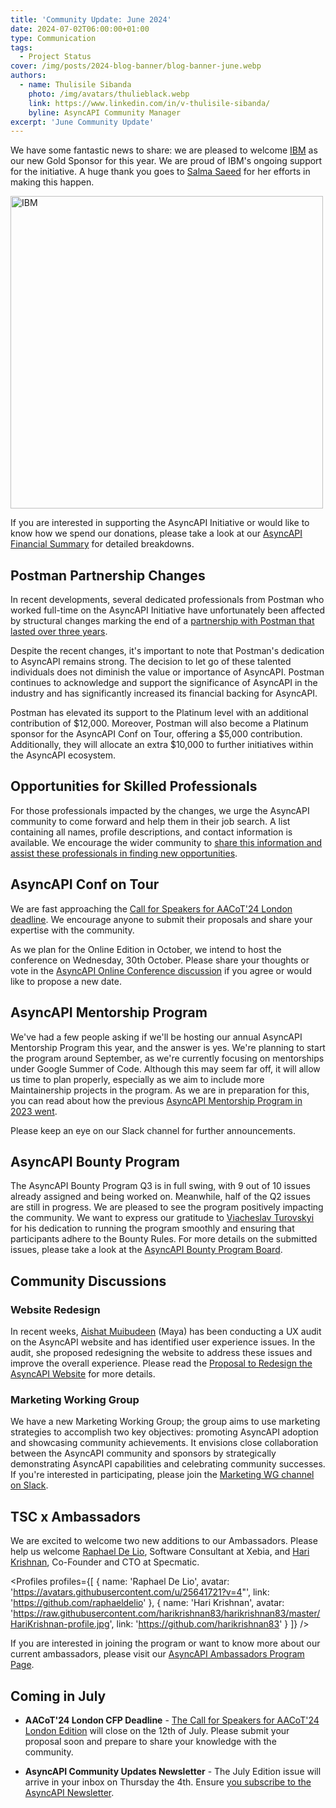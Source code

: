 ```yaml
---
title: 'Community Update: June 2024'
date: 2024-07-02T06:00:00+01:00
type: Communication
tags:
  - Project Status
cover: /img/posts/2024-blog-banner/blog-banner-june.webp
authors:
  - name: Thulisile Sibanda
    photo: /img/avatars/thulieblack.webp
    link: https://www.linkedin.com/in/v-thulisile-sibanda/
    byline: AsyncAPI Community Manager
excerpt: 'June Community Update'
---
```


We have some fantastic news to share: we are pleased to welcome [IBM](https://www.ibm.com/us-en) as our new Gold Sponsor for this year. We are proud of IBM's ongoing support for the initiative. A huge thank you goes to [Salma Saeed](https://www.ibm.com/us-en) for her efforts in making this happen.

<a href='https://www.ibm.com/us-en' target='_blank'>
<img src='/img/sponsors/ibm.png' alt='IBM' width='500px' />
</a>

If you are interested in supporting the AsyncAPI Initiative or would like to know how we spend our donations, please take a look at our [AsyncAPI Financial Summary](https://www.asyncapi.com/finance) for detailed breakdowns.

## Postman Partnership Changes

In recent developments, several dedicated professionals from Postman who worked full-time on the AsyncAPI Initiative have unfortunately been affected by structural changes marking the end of a [partnership with Postman that lasted over three years](https://www.asyncapi.com/blog/asyncapi-partners-with-postman).

Despite the recent changes, it's important to note that Postman's dedication to AsyncAPI remains strong. The decision to let go of these talented individuals does not diminish the value or importance of AsyncAPI. Postman continues to acknowledge and support the significance of AsyncAPI in the industry and has significantly increased its financial backing for AsyncAPI.

Postman has elevated its support to the Platinum level with an additional contribution of $12,000. Moreover, Postman will also become a Platinum sponsor for the AsyncAPI Conf on Tour, offering a $5,000 contribution. Additionally, they will allocate an extra $10,000 to further initiatives within the AsyncAPI ecosystem.

## Opportunities for Skilled Professionals

For those professionals impacted by the changes, we urge the AsyncAPI community to come forward and help them in their job search. A list containing all names, profile descriptions, and contact information is available. We encourage the wider community to [share this information and assist these professionals in finding new opportunities](https://docs.google.com/spreadsheets/d/1LSL2Tt72h29S8UoxCHeBEuwWGhbnpJPEI6Psa5dLqkQ).

## AsyncAPI Conf on Tour

We are fast approaching the [Call for Speakers for AACoT'24 London deadline](https://conference.asyncapi.com/venue/london). We encourage anyone to submit their proposals and share your expertise with the community.

As we plan for the Online Edition in October, we intend to host the conference on Wednesday, 30th October. Please share your thoughts or vote in the [AsyncAPI Online Conference discussion](https://github.com/orgs/asyncapi/discussions/1297) if you agree or would like to propose a new date.

## AsyncAPI Mentorship Program

We've had a few people asking if we'll be hosting our annual AsyncAPI Mentorship Program this year, and the answer is yes. We're planning to start the program around September, as we're currently focusing on mentorships under Google Summer of Code. Although this may seem far off, it will allow us time to plan properly, especially as we aim to include more Maintainership projects in the program. As we are in preparation for this, you can read about how the previous [AsyncAPI Mentorship Program in 2023 went](https://www.asyncapi.com/blog/2023-mentorship-summary).

Please keep an eye on our Slack channel for further announcements.

## AsyncAPI Bounty Program

The AsyncAPI Bounty Program Q3 is in full swing, with 9 out of 10 issues already assigned and being worked on. Meanwhile, half of the Q2 issues are still in progress. We are pleased to see the program positively impacting the community.
We want to express our gratitude to [Viacheslav Turovskyi](https://github.com/aeworxet) for his dedication to running the program smoothly and ensuring that participants adhere to the Bounty Rules. For more details on the submitted issues, please take a look at the [AsyncAPI Bounty Program Board](https://github.com/orgs/asyncapi/projects/36).

## Community Discussions

### Website Redesign

In recent weeks, [Aishat Muibudeen](https://github.com/Mayaleeeee) (Maya) has been conducting a UX audit on the AsyncAPI website and has identified user experience issues. In the audit, she proposed redesigning the website to address these issues and improve the overall experience. Please read the [Proposal to Redesign the AsyncAPI Website](https://github.com/asyncapi/website/issues/3018) for more details.

### Marketing Working Group

We have a new Marketing Working Group; the group aims to use marketing strategies to accomplish two key objectives: promoting AsyncAPI adoption and showcasing community achievements. It envisions close collaboration between the AsyncAPI community and sponsors by strategically demonstrating AsyncAPI capabilities and celebrating community successes. If you're interested in participating, please join the [Marketing WG channel on Slack](https://asyncapi.slack.com/archives/C077R6HCDB3).

## TSC x Ambassadors

We are excited to welcome two new additions to our Ambassadors. Please help us welcome [Raphael De Lio](https://www.linkedin.com/in/raphaeldelio), Software Consultant at Xebia, and [Hari Krishnan](https://www.linkedin.com/in/harikrishnan83), Co-Founder and CTO at Specmatic.

<Profiles profiles={[
{
name: 'Raphael De Lio',
avatar: 'https://avatars.githubusercontent.com/u/25641721?v=4"',
link: 'https://github.com/raphaeldelio'
},
{
name: 'Hari Krishnan',
avatar: 'https://raw.githubusercontent.com/harikrishnan83/harikrishnan83/master/HariKrishnan-profile.jpg',
link: 'https://github.com/harikrishnan83'
}
]} />

If you are interested in joining the program or want to know more about our current ambassadors, please visit our [AsyncAPI Ambassadors Program Page](https://www.asyncapi.com/community/ambassadors).

## Coming in July

- **AACoT'24 London CFP Deadline** - [The Call for Speakers for AACoT'24 London Edition](https://conference.asyncapi.com/venue/london) will close on the 12th of July. Please submit your proposal soon and prepare to share your knowledge with the community.

- **AsyncAPI Community Updates Newsletter** - The July Edition issue will arrive in your inbox on Thursday the 4th. Ensure [you subscribe to the AsyncAPI Newsletter](https://www.asyncapi.com/newsletter).

